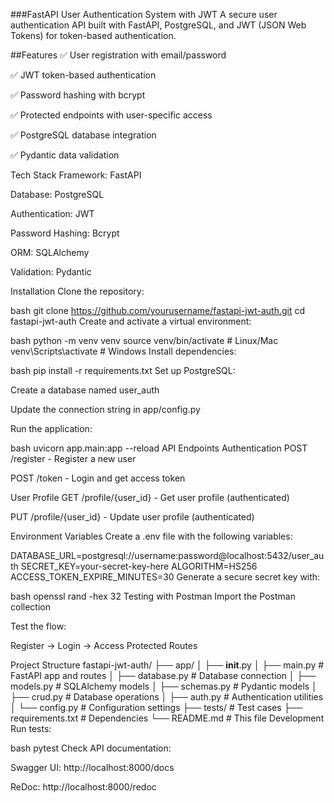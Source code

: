 ###FastAPI User Authentication System with JWT
A secure user authentication API built with FastAPI, PostgreSQL, and JWT (JSON Web Tokens) for token-based authentication.

##Features
✅ User registration with email/password

✅ JWT token-based authentication

✅ Password hashing with bcrypt

✅ Protected endpoints with user-specific access

✅ PostgreSQL database integration

✅ Pydantic data validation

Tech Stack
Framework: FastAPI

Database: PostgreSQL

Authentication: JWT

Password Hashing: Bcrypt

ORM: SQLAlchemy

Validation: Pydantic

Installation
Clone the repository:

bash
git clone https://github.com/yourusername/fastapi-jwt-auth.git
cd fastapi-jwt-auth
Create and activate a virtual environment:

bash
python -m venv venv
source venv/bin/activate  # Linux/Mac
venv\Scripts\activate    # Windows
Install dependencies:

bash
pip install -r requirements.txt
Set up PostgreSQL:

Create a database named user_auth

Update the connection string in app/config.py

Run the application:

bash
uvicorn app.main:app --reload
API Endpoints
Authentication
POST /register - Register a new user

POST /token - Login and get access token

User Profile
GET /profile/{user_id} - Get user profile (authenticated)

PUT /profile/{user_id} - Update user profile (authenticated)

Environment Variables
Create a .env file with the following variables:

DATABASE_URL=postgresql://username:password@localhost:5432/user_auth
SECRET_KEY=your-secret-key-here
ALGORITHM=HS256
ACCESS_TOKEN_EXPIRE_MINUTES=30
Generate a secure secret key with:

bash
openssl rand -hex 32
Testing with Postman
Import the Postman collection

Test the flow:

Register → Login → Access Protected Routes

Project Structure
fastapi-jwt-auth/
├── app/
│   ├── __init__.py
│   ├── main.py         # FastAPI app and routes
│   ├── database.py     # Database connection
│   ├── models.py       # SQLAlchemy models
│   ├── schemas.py      # Pydantic models
│   ├── crud.py         # Database operations
│   ├── auth.py         # Authentication utilities
│   └── config.py       # Configuration settings
├── tests/              # Test cases
├── requirements.txt    # Dependencies
└── README.md           # This file
Development
Run tests:

bash
pytest
Check API documentation:

Swagger UI: http://localhost:8000/docs

ReDoc: http://localhost:8000/redoc
